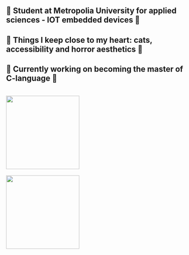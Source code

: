 <h2>🖤 Student at Metropolia University for applied sciences - IOT embedded devices 🖤</h2>
<h2>🖤 Things I keep close to my heart:  cats, accessibility and horror aesthetics 🖤</h2>
<h2>🖤 Currently working on becoming the master of C-language 🖤</h2>
<br>
<a href="https://github.com/anuraghazra/github-readme-stats">
  <img height=200 align="center" src="https://github-readme-stats.vercel.app/api?username=seitamnn&rank_icon=github&show_icons=true&theme=tokyonight" />
</a> <br><br>
<a href="https://github.com/anuraghazra/convoychat">
  <img height=200 align="center" src="https://github-readme-stats.vercel.app/api/top-langs?username=seitamnn&theme=tokyonight&layout=compact&langs_count=8&card_width=320" />
</a>
